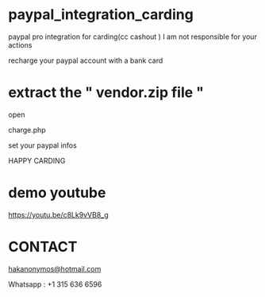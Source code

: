 # paypal_integration_carding
paypal pro integration for carding(cc cashout ) I am not responsible for your actions

recharge your paypal account with a bank card


# extract the " vendor.zip file "

open 

charge.php

set your paypal infos


HAPPY CARDING

# demo youtube

https://youtu.be/c8Lk9vVB8_g


# CONTACT

hakanonymos@hotmail.com

Whatsapp : +1 315 636 6596
